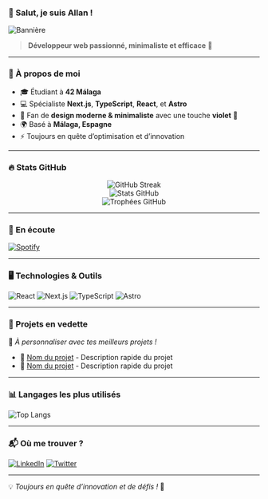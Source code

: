 ### 👋 Salut, je suis Allan !

![Bannière](https://img.shields.io/badge/Violet%20Lover-%23A020F0?style=for-the-badge)

> **Développeur web passionné, minimaliste et efficace** 🚀

---
### 🚀 À propos de moi
- 🎓 Étudiant à **42 Málaga**
- 💻 Spécialiste **Next.js**, **TypeScript**, **React**, et **Astro**
- 🎨 Fan de **design moderne & minimaliste** avec une touche **violet** 💜
- 🌍 Basé à **Málaga, Espagne**
- ⚡ Toujours en quête d’optimisation et d’innovation

---
### 🔥 Stats GitHub
<div align="center">
  <img src="https://github-readme-streak-stats.herokuapp.com?user=albocoq&theme=radical&hide_border=true&date_format=j%20M%5B%20Y%5D" alt="GitHub Streak"/>
  <br/>
  <img src="https://github-readme-stats.vercel.app/api?username=albocoq&show_icons=true&theme=radical&hide_border=true&count_private=true" alt="Stats GitHub"/>
  <br/>
  <img src="https://github-profile-trophy.vercel.app/?username=albocoq&theme=radical&no-frame=true&no-bg=true&margin-w=15" alt="Trophées GitHub"/>
</div>

---
### 🎵 En écoute
[![Spotify](https://novatorem.vercel.app/api/spotify)](https://open.spotify.com/user/albocoq)

---
### 🖥️ Technologies & Outils
![React](https://img.shields.io/badge/React-20232a?style=for-the-badge&logo=react&logoColor=61DAFB) ![Next.js](https://img.shields.io/badge/Next.js-000000?style=for-the-badge&logo=nextdotjs&logoColor=white) ![TypeScript](https://img.shields.io/badge/TypeScript-007ACC?style=for-the-badge&logo=typescript&logoColor=white) ![Astro](https://img.shields.io/badge/Astro-FF5D01?style=for-the-badge&logo=astro&logoColor=white)

---
### 📌 Projets en vedette
🚧 *À personnaliser avec tes meilleurs projets !*
- 🔗 [Nom du projet](https://github.com/albocoq/Projet) - Description rapide du projet
- 🔗 [Nom du projet](https://github.com/albocoq/Projet) - Description rapide du projet

---
### 📊 Langages les plus utilisés
![Top Langs](https://github-readme-stats.vercel.app/api/top-langs/?username=albocoq&layout=compact&theme=radical&hide_border=true)

---
### 📬 Où me trouver ?
[![LinkedIn](https://img.shields.io/badge/LinkedIn-%230A66C2?style=for-the-badge&logo=linkedin&logoColor=white)](https://www.linkedin.com/in/albocoq/)
[![Twitter](https://img.shields.io/badge/Twitter-%231DA1F2?style=for-the-badge&logo=twitter&logoColor=white)](https://twitter.com/albocoq)

---
💡 *Toujours en quête d’innovation et de défis !* 🚀
